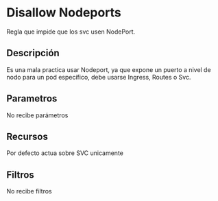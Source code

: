 # Disallow Nodeports

Regla que impide que los svc usen NodePort.

## Descripción

Es una mala practica usar Nodeport, ya que expone un puerto a nivel de nodo para un pod específico, debe usarse Ingress, Routes o Svc.

## Parametros

No recibe parámetros

## Recursos

Por defecto actua sobre SVC unicamente

## Filtros

No recibe filtros
